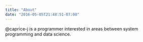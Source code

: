 ```yaml
---
title: "About"
date: "2016-05-05T21:48:51-07:00"
---
```


@caprice-j is a programmer interested in areas between system programming and data science.